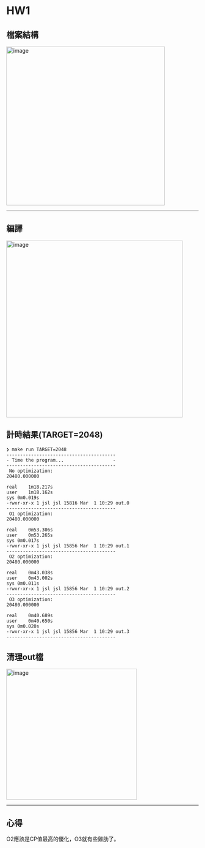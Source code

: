 # HW1

## 檔案結構
<img width="415" alt="image" src="https://user-images.githubusercontent.com/37164678/220504706-0ce63e9d-e9bd-4b27-a0c9-e5221588b814.png">

---

## 編譯
<img width="462" alt="image" src="https://user-images.githubusercontent.com/37164678/220504861-759bd81c-30d3-4a20-90cd-4e10e5e0116f.png">

## 計時結果(TARGET=2048)
```shell
❯ make run TARGET=2048
----------------------------------------
- Time the program...                  -
----------------------------------------
 No optimization: 
20480.000000

real	1m18.217s
user	1m18.162s
sys	0m0.019s
-rwxr-xr-x 1 jsl jsl 15816 Mar  1 10:29 out.0
----------------------------------------
 O1 optimization: 
20480.000000

real	0m53.306s
user	0m53.265s
sys	0m0.017s
-rwxr-xr-x 1 jsl jsl 15856 Mar  1 10:29 out.1
----------------------------------------
 O2 optimization: 
20480.000000

real	0m43.038s
user	0m43.002s
sys	0m0.011s
-rwxr-xr-x 1 jsl jsl 15856 Mar  1 10:29 out.2
----------------------------------------
 O3 optimization: 
20480.000000

real	0m40.689s
user	0m40.650s
sys	0m0.020s
-rwxr-xr-x 1 jsl jsl 15856 Mar  1 10:29 out.3
----------------------------------------
```

## 清理out檔
<img width="342" alt="image" src="https://user-images.githubusercontent.com/37164678/220505652-d70e37e7-3297-4ae6-bce3-fa97cb0db3ad.png">

---

## 心得
O2應該是CP值最高的優化，O3就有些雞肋了。

